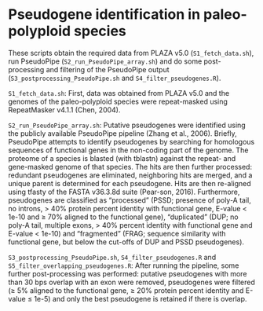 # Pseudogene identification in paleo-polyploid species

These scripts obtain the required data from PLAZA v5.0 (`S1_fetch_data.sh`), run PseudoPipe (`S2_run_PseudoPipe_array.sh`) and do some post-processing and filtering of the PseudoPipe output (`S3_postprocessing_PseudoPipe.sh` and `S4_filter_pseudogenes.R`).

`S1_fetch_data.sh`:
First, data was obtained from PLAZA v5.0 and the genomes of the paleo-polyploid species were repeat-masked using RepeatMasker v4.1.1 (Chen, 2004). 

`S2_run_PseudoPipe_array.sh`:
Putative pseudogenes were identified using the publicly available PseudoPipe pipeline (Zhang et al., 2006). Briefly, PseudoPipe attempts to identify pseudogenes by searching for homologous sequences of functional genes in the non-coding part of the genome. The proteome of a species is blasted (with tblastn) against the repeat- and gene-masked genome of that species. The hits are then further processed: redundant pseudogenes are eliminated, neighboring hits are merged, and a unique parent is determined for each pseudogene. Hits are then re-aligned using tfasty of the FASTA v36.3.8d suite (Pear-son, 2016). Furthermore, pseudogenes are classified as “processed” (PSSD; presence of poly-A tail, no introns, > 40% protein percent identity with functional gene, E-value < 1e-10 and ≥ 70% aligned to the functional gene), “duplicated” (DUP; no poly-A tail, multiple exons, > 40% percent identity with functional gene and E-value < 1e-10) and “fragmented” (FRAG; sequence similarity with functional gene, but below the cut-offs of DUP and PSSD pseudogenes).

`S3_postprocessing_PseudoPipe.sh`, `S4_filter_pseudogenes.R` and `S5_filter_overlapping_pseudogenes.R`: After running the pipeline, some further post-processing was performed: putative pseudogenes with more than 30 bps overlap with an exon were removed, pseudogenes were filtered (≥ 5% aligned to the functional gene, ≥ 20% protein percent identity and E-value ≤ 1e-5) and only the best pseudogene is retained if there is overlap.
